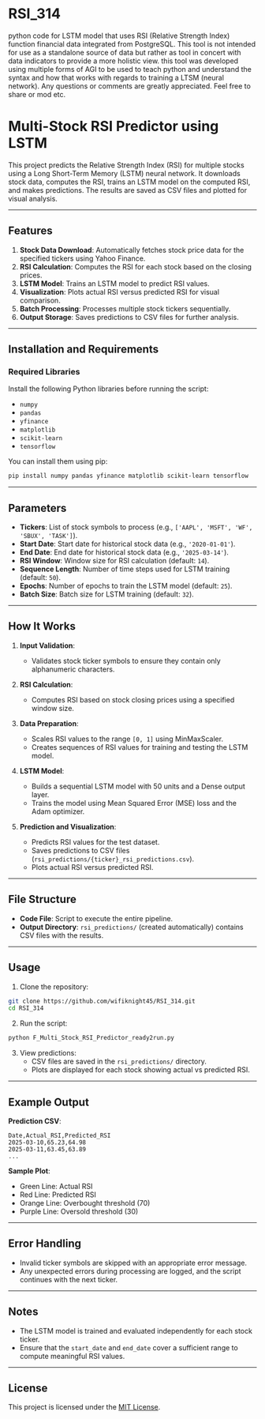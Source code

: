 # RSI_314
python code for LSTM model that uses RSI (Relative Strength Index) function financial data integrated from PostgreSQL. This tool is not intended for use as a standalone source of data but rather as tool in concert with data indicators to provide a more holistic view. this tool was developed using multiple forms of AGI to be used to teach python and understand the syntax and how that works with regards to training a LTSM (neural network). Any questions or comments are greatly appreciated. Feel free to share or mod etc. 

# Multi-Stock RSI Predictor using LSTM

This project predicts the Relative Strength Index (RSI) for multiple stocks using a Long Short-Term Memory (LSTM) neural network. It downloads stock data, computes the RSI, trains an LSTM model on the computed RSI, and makes predictions. The results are saved as CSV files and plotted for visual analysis.

---

## Features

1. **Stock Data Download**: Automatically fetches stock price data for the specified tickers using Yahoo Finance.
2. **RSI Calculation**: Computes the RSI for each stock based on the closing prices.
3. **LSTM Model**: Trains an LSTM model to predict RSI values.
4. **Visualization**: Plots actual RSI versus predicted RSI for visual comparison.
5. **Batch Processing**: Processes multiple stock tickers sequentially.
6. **Output Storage**: Saves predictions to CSV files for further analysis.

---

## Installation and Requirements

### Required Libraries
Install the following Python libraries before running the script:
- `numpy`
- `pandas`
- `yfinance`
- `matplotlib`
- `scikit-learn`
- `tensorflow`

You can install them using pip:
```bash
pip install numpy pandas yfinance matplotlib scikit-learn tensorflow
```

---

## Parameters

- **Tickers**: List of stock symbols to process (e.g., `['AAPL', 'MSFT', 'WF', 'SBUX', 'TASK']`).
- **Start Date**: Start date for historical stock data (e.g., `'2020-01-01'`).
- **End Date**: End date for historical stock data (e.g., `'2025-03-14'`).
- **RSI Window**: Window size for RSI calculation (default: `14`).
- **Sequence Length**: Number of time steps used for LSTM training (default: `50`).
- **Epochs**: Number of epochs to train the LSTM model (default: `25`).
- **Batch Size**: Batch size for LSTM training (default: `32`).

---

## How It Works

1. **Input Validation**:
   - Validates stock ticker symbols to ensure they contain only alphanumeric characters.

2. **RSI Calculation**:
   - Computes RSI based on stock closing prices using a specified window size.

3. **Data Preparation**:
   - Scales RSI values to the range `[0, 1]` using MinMaxScaler.
   - Creates sequences of RSI values for training and testing the LSTM model.

4. **LSTM Model**:
   - Builds a sequential LSTM model with 50 units and a Dense output layer.
   - Trains the model using Mean Squared Error (MSE) loss and the Adam optimizer.

5. **Prediction and Visualization**:
   - Predicts RSI values for the test dataset.
   - Saves predictions to CSV files (`rsi_predictions/{ticker}_rsi_predictions.csv`).
   - Plots actual RSI versus predicted RSI.

---

## File Structure

- **Code File**: Script to execute the entire pipeline.
- **Output Directory**: `rsi_predictions/` (created automatically) contains CSV files with the results.

---

## Usage

1. Clone the repository:
```bash
git clone https://github.com/wifiknight45/RSI_314.git
cd RSI_314
```

2. Run the script:
```bash
python F_Multi_Stock_RSI_Predictor_ready2run.py
```

3. View predictions:
   - CSV files are saved in the `rsi_predictions/` directory.
   - Plots are displayed for each stock showing actual vs predicted RSI.

---

## Example Output

**Prediction CSV**:
```
Date,Actual_RSI,Predicted_RSI
2025-03-10,65.23,64.98
2025-03-11,63.45,63.89
...
```

**Sample Plot**:
- Green Line: Actual RSI
- Red Line: Predicted RSI
- Orange Line: Overbought threshold (70)
- Purple Line: Oversold threshold (30)

---

## Error Handling

- Invalid ticker symbols are skipped with an appropriate error message.
- Any unexpected errors during processing are logged, and the script continues with the next ticker.

---

## Notes

- The LSTM model is trained and evaluated independently for each stock ticker.
- Ensure that the `start_date` and `end_date` cover a sufficient range to compute meaningful RSI values.

---

## License

This project is licensed under the [MIT License](LICENSE).
